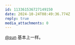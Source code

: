 ```yaml
---
id: 113361536727149150
date: 2024-10-24T08:49:36.774Z
reply: true
media_attachments: 0
---
```


[@sun](https://jiong.us/@sun) 基本上一样。

